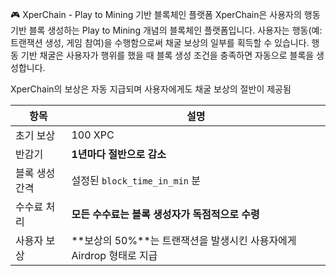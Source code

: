 🎮 XperChain - Play to Mining 기반 블록체인 플랫폼
XperChain은 사용자의 행동 기반 블록 생성하는 Play to Mining 개념의 블록체인 플랫폼입니다. 사용자는 행동(예: 트랜잭션 생성, 게임 참여)을 수행함으로써 채굴 보상의 일부를 획득할 수 있습니다. 행동 기반 채굴은 사용자가 행위를 했을 때 블록 생성 조건을 충족하면 자동으로 블록을 생성합니다. 

XperChain의 보상은 자동 지급되며 사용자에게도 채굴 보상의 절반이 제공됨

| 항목       | 설명                                               |
| -------- | ------------------------------------------------ |
| 초기 보상    | 100 XPC                                          |
| 반감기      | **1년마다 절반으로 감소**                                 |
| 블록 생성 간격 | 설정된 `block_time_in_min` 분                        |
| 수수료 처리   | **모든 수수료는 블록 생성자가 독점적으로 수령**                     |
| 사용자 보상   | \*\*보상의 50%\*\*는 트랜잭션을 발생시킨 사용자에게 Airdrop 형태로 지급 |
